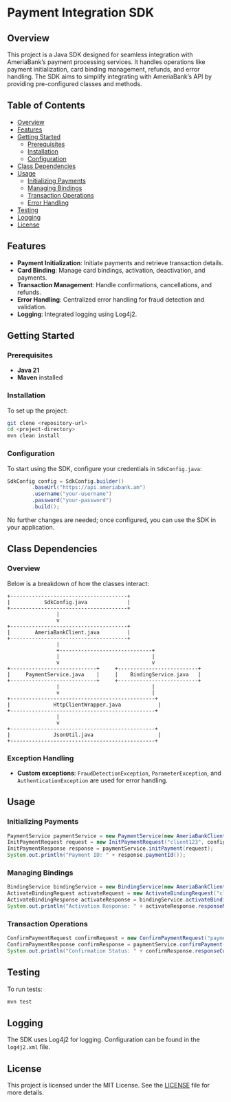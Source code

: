 
# Payment Integration SDK

## Overview
This project is a Java SDK designed for seamless integration with AmeriaBank’s payment processing services. It handles operations like payment initialization, card binding management, refunds, and error handling. The SDK aims to simplify integrating with AmeriaBank’s API by providing pre-configured classes and methods.

## Table of Contents
- [Overview](#overview)
- [Features](#features)
- [Getting Started](#getting-started)
    - [Prerequisites](#prerequisites)
    - [Installation](#installation)
    - [Configuration](#configuration)
- [Class Dependencies](#class-dependencies)
- [Usage](#usage)
    - [Initializing Payments](#initializing-payments)
    - [Managing Bindings](#managing-bindings)
    - [Transaction Operations](#transaction-operations)
    - [Error Handling](#error-handling)
- [Testing](#testing)
- [Logging](#logging)
- [License](#license)

## Features
- **Payment Initialization**: Initiate payments and retrieve transaction details.
- **Card Binding**: Manage card bindings, activation, deactivation, and payments.
- **Transaction Management**: Handle confirmations, cancellations, and refunds.
- **Error Handling**: Centralized error handling for fraud detection and validation.
- **Logging**: Integrated logging using Log4j2.

## Getting Started

### Prerequisites
- **Java 21**
- **Maven** installed

### Installation
To set up the project:

```bash
git clone <repository-url>
cd <project-directory>
mvn clean install
```

### Configuration
To start using the SDK, configure your credentials in `SdkConfig.java`:

```java
SdkConfig config = SdkConfig.builder()
        .baseUrl("https://api.ameriabank.am")
        .username("your-username")
        .password("your-password")
        .build();
```

No further changes are needed; once configured, you can use the SDK in your application.

## Class Dependencies

### Overview
Below is a breakdown of how the classes interact:

```plaintext
+--------------------------------------+
|           SdkConfig.java             |
+--------------------------------------+
                |
                v
+--------------------------------------+
|        AmeriaBankClient.java         |
+--------------------------------------+
                |
                +------------------------------+
                |                              |
                v                              v
+----------------------------+     +--------------------------+
|     PaymentService.java    |     |    BindingService.java   |
+----------------------------+     +--------------------------+
                |                              |
                v                              |
+-----------------------------------------------+
|              HttpClientWrapper.java            |
+-----------------------------------------------+
                |
                v
+-----------------------------------------------+
|              JsonUtil.java                     |
+-----------------------------------------------+
```

### Exception Handling
- **Custom exceptions**: `FraudDetectionException`, `ParameterException`, and `AuthenticationException` are used for error handling.

## Usage

### Initializing Payments
```java
PaymentService paymentService = new PaymentService(new AmeriaBankClient(config));
InitPaymentRequest request = new InitPaymentRequest("client123", config.getUsername(), config.getPassword(), Currency.USD, "Order Payment", 12345, new BigDecimal("100.00"), "https://callback.url", null, null, 900);
InitPaymentResponse response = paymentService.initPayment(request);
System.out.println("Payment ID: " + response.paymentId());
```

### Managing Bindings
```java
BindingService bindingService = new BindingService(new AmeriaBankClient(config));
ActivateBindingRequest activateRequest = new ActivateBindingRequest("client123", config.getUsername(), config.getPassword(), "bindingId123");
ActivateBindingResponse activateResponse = bindingService.activateBinding(activateRequest);
System.out.println("Activation Response: " + activateResponse.responseMessage());
```

### Transaction Operations
```java
ConfirmPaymentRequest confirmRequest = new ConfirmPaymentRequest("paymentId", config.getUsername(), config.getPassword());
ConfirmPaymentResponse confirmResponse = paymentService.confirmPayment(confirmRequest);
System.out.println("Confirmation Status: " + confirmResponse.responseCode());
```

## Testing
To run tests:

```bash
mvn test
```

## Logging
The SDK uses Log4j2 for logging. Configuration can be found in the `log4j2.xml` file.

## License
This project is licensed under the MIT License. See the [LICENSE](LICENSE) file for more details.
